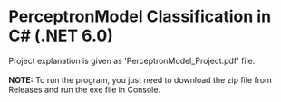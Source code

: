 # PerceptronModel Classification in C# (.NET 6.0)
Project explanation is given as 'PerceptronModel_Project.pdf' file.
<br>
<br>
**NOTE:** To run the program, you just need to download the zip file from Releases and run the exe file in Console.
